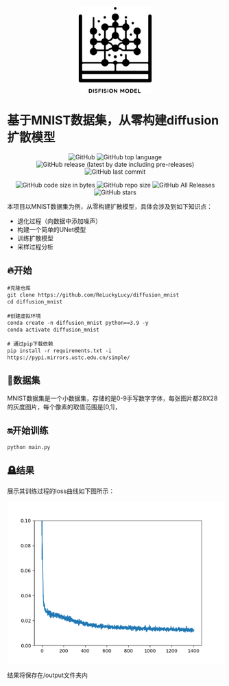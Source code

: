
<div align="center">
 <img alt="logo" height="200px" src="img\logo.png">
</div>

# 基于MNIST数据集，从零构建diffusion扩散模型

<p align="center">
    <img alt="GitHub" src="https://img.shields.io/github/license/ReLuckyLucy/diffusion_mnist">
    <img alt="GitHub top language" src="https://img.shields.io/github/languages/top/ReLuckyLucy/diffusion_mnist">
    <img alt="GitHub release (latest by date including pre-releases)" src="https://img.shields.io/github/v/release/ReLuckyLucy/diffusion_mnist?include_prereleases">
    <img alt="GitHub last commit" src="https://img.shields.io/github/last-commit/ReLuckyLucy/diffusion_mnist">
</p>
<p align="center">
    <img alt="GitHub code size in bytes" src="https://img.shields.io/github/languages/code-size/ReLuckyLucy/diffusion_mnist">
    <img alt="GitHub repo size" src="https://img.shields.io/github/repo-size/ReLuckyLucy/diffusion_mnist">
    <img alt="GitHub All Releases" src="https://img.shields.io/github/downloads/ReLuckyLucy/diffusion_mnist/total">
    <img alt="GitHub stars" src="https://img.shields.io/github/stars/ReLuckyLucy/diffusion_mnist?style=social">
</p>

本项目以MNIST数据集为例，从零构建扩散模型，具体会涉及到如下知识点：



- 退化过程（向数据中添加噪声）
- 构建一个简单的UNet模型
- 训练扩散模型
- 采样过程分析

## 🔥开始
```
#克隆仓库
git clone https://github.com/ReLuckyLucy/diffusion_mnist
cd diffusion_mnist

#创建虚拟环境
conda create -n diffusion_mnist python==3.9 -y
conda activate diffusion_mnist

# 通过pip下载依赖
pip install -r requirements.txt -i https://pypi.mirrors.ustc.edu.cn/simple/
```
## 📜数据集
 MNIST数据集是一个小数据集，存储的是0-9手写数字字体，每张图片都28X28的灰度图片，每个像素的取值范围是[0,1]，

## 🔛开始训练
```
python main.py
```

## 🪦结果
展示其训练过程的loss曲线如下图所示：

<div align="center">
 <img alt="loss" " src="img\losscurve.png">
</div>

结果将保存在/output文件夹内
